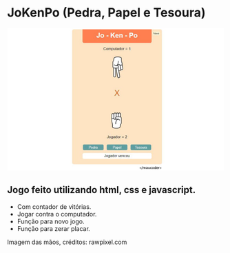 # JoKenPo (Pedra, Papel e Tesoura)
![](jokenpo-preview.jpg)
## Jogo feito utilizando html, css e javascript.
- Com contador de vitórias.
- Jogar contra o computador.
- Função para novo jogo.
- Função para zerar placar.

Imagem das mãos, créditos: rawpixel.com
